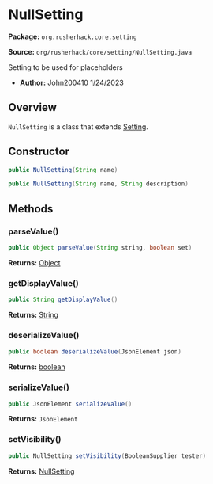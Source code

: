 # NullSetting

**Package:** `org.rusherhack.core.setting`

**Source:** `org/rusherhack/core/setting/NullSetting.java`

Setting to be used for placeholders
* **Author:** John200410 1/24/2023



## Overview

`NullSetting` is a class that extends [Setting](/core/setting/Setting.md).

## Constructor

```java
public NullSetting(String name)
```

```java
public NullSetting(String name, String description)
```

## Methods

### parseValue()

```java
public Object parseValue(String string, boolean set)
```

**Returns:** [Object](https://docs.oracle.com/en/java/javase/21/docs/api/java.base/java/lang/Object.html)

### getDisplayValue()

```java
public String getDisplayValue()
```

**Returns:** [String](https://docs.oracle.com/en/java/javase/21/docs/api/java.base/java/lang/String.html)

### deserializeValue()

```java
public boolean deserializeValue(JsonElement json)
```

**Returns:** [boolean](https://docs.oracle.com/en/java/javase/21/docs/api/java.base/java/lang/Boolean.html)

### serializeValue()

```java
public JsonElement serializeValue()
```

**Returns:** `JsonElement`

### setVisibility()

```java
public NullSetting setVisibility(BooleanSupplier tester)
```

**Returns:** [NullSetting](/core/setting/NullSetting.md)

